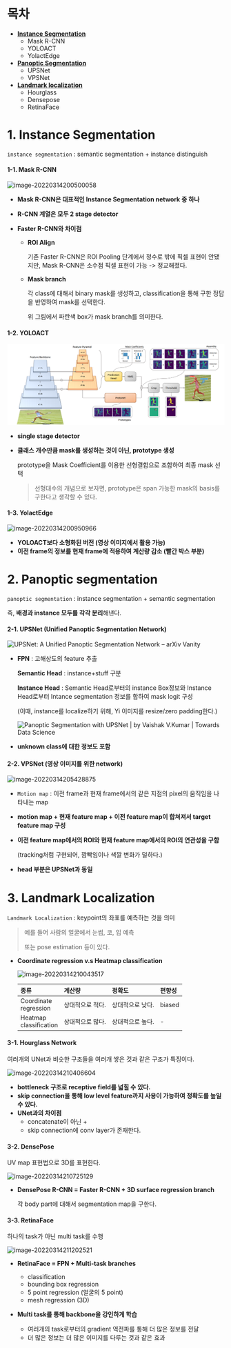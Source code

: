 # 목차

- [**Instance Segmentation**](#1-instance-segmentation)
  - Mask R-CNN
  - YOLOACT
  - YolactEdge
- [**Panoptic Segmentation**](#2-panoptic-segmentation)
  - UPSNet
  - VPSNet
- [**Landmark localization**](#3-landmark-localization)
  - Hourglass
  - Densepose
  - RetinaFace

# 1. Instance Segmentation

`instance segmentation` : semantic segmentation + instance distinguish

#### 1-1. Mask R-CNN

![image-20220314200500058](C:\Users\Administrator1\AppData\Roaming\Typora\typora-user-images\image-20220314200500058.png)

- **Mask R-CNN은 대표적인 Instance Segmentation network 중 하나**
- **R-CNN 계열은 모두 2 stage detector**

- **Faster R-CNN와 차이점**

  - **ROI Align**

    기존 Faster R-CNN은 ROI Pooling 단계에서 정수로 밖에 픽셀 표현이 안됐지만, Mask R-CNN은 소수점 픽셀 표현이 가능 -> 정교해졌다.

  - **Mask branch**

    각 class에 대해서 binary mask를 생성하고, classification을 통해 구한 정답을 반영하여 mask를 선택한다. 

    위 그림에서 파란색 box가 mask branch를 의미한다. 

#### 1-2. YOLOACT

![논문 리뷰 - YOLACT: Real-time Instance Segmentation](https://raw.githubusercontent.com/byeongjokim/byeongjokim.github.io/master/assets/images/YOLACT/architecture.PNG)

- **single stage detector**

- **클래스 개수만큼 mask를 생성하는 것이 아닌, prototype 생성**

  prototype을 Mask Coefficient를 이용한 선형결합으로 조합하여 최종 mask 선택

  > 선형대수의 개념으로 보자면, prototype은 span 가능한 mask의 basis를 구한다고 생각할 수 있다. 

#### 1-3. YolactEdge

![image-20220314200950966](C:\Users\Administrator1\AppData\Roaming\Typora\typora-user-images\image-20220314200950966.png)

- **YOLOACT보다 소형화된 버전 (영상 이미지에서 활용 가능)**
- **이전 frame의 정보를 현재 frame에 적용하여 계산량 감소 (빨간 박스 부분)**



# 2. Panoptic segmentation

`panoptic segmentation` : instance segmentation + semantic segmentation

즉, **배경과 instance 모두를 각각 분리**해낸다. 

#### 2-1. UPSNet (Unified Panoptic Segmentation Network)

![UPSNet: A Unified Panoptic Segmentation Network – arXiv Vanity](https://media.arxiv-vanity.com/render-output/4973376/x1.png)

- **FPN** : 고해상도의 feature 추출

  **Semantic Head** : instance+stuff 구분

  **Instance Head** : Semantic Head로부터의 instance Box정보와 Instance Head로부터 Intance segmentation 정보를 합하여 mask logit 구성

  (이때, instance를 localize하기 위해, Yi 이미지를 resize/zero padding한다.)

  ![Panoptic Segmentation with UPSNet | by Vaishak V.Kumar | Towards Data  Science](https://miro.medium.com/max/1400/1*Z91vunswqJ-Yzc53wB9NyA.png) 

- **unknown class에 대한 정보도 포함**

#### 2-2. VPSNet (영상 이미지를 위한 network)

![image-20220314205428875](../../../../AppData/Roaming/Typora/typora-user-images/image-20220314205428875.png)

- `Motion map` : 이전 frame과 현재 frame에서의 같은 지점의 pixel의 움직임을 나타내는 map

- **motion map + 현재 feature map + 이전 feature map이 합쳐져서 target feature map 구성**

- **이전 feature map에서의 ROI와 현재 feature map에서의 ROI의 연관성을 구함**

  (tracking처럼 구현되어, 깜빡임이나 색깔 변화가 덜하다.)

- **head 부분은 UPSNet과 동일**



# 3. Landmark Localization

`Landmark Localization` : keypoint의 좌표를 예측하는 것을 의미

> 예를 들어 사람의 얼굴에서 눈썹, 코, 입 예측
>
> 또는 pose estimation 등이 있다. 

- **Coordinate regression v.s Heatmap classification**

  ![image-20220314210043517](../../../../AppData/Roaming/Typora/typora-user-images/image-20220314210043517.png)

  | 종류                        | 계산량           | 정확도           | 편향성 |
  | --------------------------- | ---------------- | ---------------- | ------ |
  | Coordinate<br />regression  | 상대적으로 적다. | 상대적으로 낮다. | biased |
  | Heatmap<br />classification | 상대적으로 많다. | 상대적으로 높다. | -      |

#### 3-1. Hourglass Network

여러개의 UNet과 비슷한 구조들을 여러개 쌓은 것과 같은 구조가 특징이다. 

![image-20220314210406604](../../../../AppData/Roaming/Typora/typora-user-images/image-20220314210406604.png)

- **bottleneck 구조로 receptive field를 넓힐 수 있다.** 
- **skip connection을 통해 low level feature까지 사용이 가능하여 정확도를 높일 수 있다.** 
- **UNet과의 차이점**
  - concatenate이 아닌 +
  - skip connection에 conv layer가 존재한다. 

#### 3-2. DensePose

UV map 표현법으로 3D를 표현한다. 

![image-20220314210725129](../../../../AppData/Roaming/Typora/typora-user-images/image-20220314210725129.png)

- **DensePose R-CNN = Faster R-CNN + 3D surface regression branch**

  각 body part에 대해서 segmentation map을 구한다. 



#### 3-3. RetinaFace

하나의 task가 아닌 multi task를 수행

![image-20220314211202521](../../../../AppData/Roaming/Typora/typora-user-images/image-20220314211202521.png)

- **RetinaFace = FPN + Multi-task branches**
  - classification
  - bounding box regression
  - 5 point regression (얼굴의 5 point)
  - mesh regression (3D)

- **Multi task를 통해 backbone을 강인하게 학습**

  - 여러개의 task로부터의 gradient 역전파를 통해 더 많은 정보를 전달
  - 더 많은 정보는 더 많은 이미지를 다루는 것과 같은 효과

  